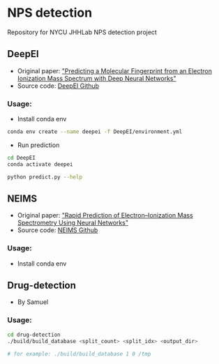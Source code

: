 # NPS detection

Repository for NYCU JHHLab NPS detection project

## DeepEI
- Original paper: ["Predicting a Molecular Fingerprint from an Electron Ionization Mass Spectrum with Deep Neural Networks"](https://pubs.acs.org/doi/10.1021/acs.analchem.0c01450)
- Source code: [DeepEI Github](https://github.com/hcji/DeepEI)
### Usage:
- Install conda env 
```bash
conda env create --name deepei -f DeepEI/environment.yml
```
- Run prediction
```bash
cd DeepEI
conda activate deepei

python predict.py --help
```

## NEIMS
- Original paper: ["Rapid Prediction of Electron–Ionization Mass Spectrometry Using Neural Networks"](https://pubs.acs.org/doi/10.1021/acscentsci.9b00085)
- Source code: [NEIMS Github](https://github.com/brain-research/deep-molecular-massspec/issues)
### Usage:
- Install conda env

## Drug-detection
- By Samuel

### Usage:
```bash
cd drug-detection
./build/build_database <split_count> <split_idx> <output_dir>

# for example: ./build/build_database 1 0 /tmp
```